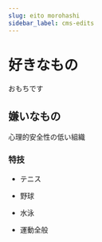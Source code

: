 ```yaml
---
slug: eito morohashi
sidebar_label: cms-edits
---
```

# 好きなもの

おもちです

## 嫌いなもの

心理的安全性の低い組織

### 特技

*   テニス
    
*   野球
    
*   水泳
    
*   運動全般